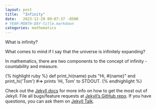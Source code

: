 ```yaml
---
layout: post
title:  "Infinity"
date:   2023-12-29 09:07:37 -0500
# YEAR-MONTH-DAY-title.markdown
categories: mathematics
---
```

What is infinity?

What comes to mind if I say that the universe is infinitely expanding?

In mathematics, there are two components to the concept of infinity - countability and measure.

{% highlight ruby %}
def print_hi(name)
  puts "Hi, #{name}"
end
print_hi('Tom')
#=> prints 'Hi, Tom' to STDOUT.
{% endhighlight %}

Check out the [Jekyll docs][jekyll-docs] for more info on how to get the most out of Jekyll. File all bugs/feature requests at [Jekyll’s GitHub repo][jekyll-gh]. If you have questions, you can ask them on [Jekyll Talk][jekyll-talk].

[jekyll-docs]: https://jekyllrb.com/docs/home
[jekyll-gh]:   https://github.com/jekyll/jekyll
[jekyll-talk]: https://talk.jekyllrb.com/

